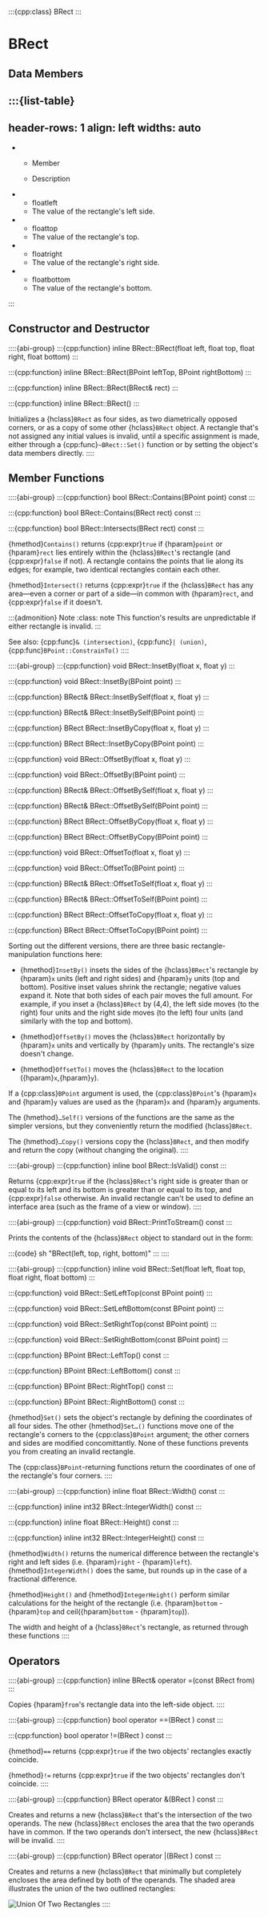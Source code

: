:::{cpp:class} BRect
:::

# BRect

## Data Members

:::{list-table}
---
header-rows: 1
align: left
widths: auto
---
-
	- Member

	- Description

-
	- floatleft
	- The value of the rectangle's left side.
-
	- floattop
	- The value of the rectangle's top.
-
	- floatright
	- The value of the rectangle's right side.
-
	- floatbottom
	- The value of the rectangle's bottom.

:::

## Constructor and Destructor

::::{abi-group}
:::{cpp:function} inline BRect::BRect(float left, float top, float right, float bottom)
:::

:::{cpp:function} inline BRect::BRect(BPoint leftTop, BPoint rightBottom)
:::

:::{cpp:function} inline BRect::BRect(BRect& rect)
:::

:::{cpp:function} inline BRect::BRect()
:::

Initializes a {hclass}`BRect` as four sides, as two diametrically opposed
corners, or as a copy of some other {hclass}`BRect` object. A rectangle
that's not assigned any initial values is invalid, until a specific
assignment is made, either through a {cpp:func}`~BRect::Set()` function or
by setting the object's data members directly.
::::

## Member Functions

::::{abi-group}
:::{cpp:function} bool BRect::Contains(BPoint point) const
:::

:::{cpp:function} bool BRect::Contains(BRect rect) const
:::

:::{cpp:function} bool BRect::Intersects(BRect rect) const
:::

{hmethod}`Contains()` returns {cpp:expr}`true` if {hparam}`point` or
{hparam}`rect` lies entirely within the {hclass}`BRect`'s rectangle (and
{cpp:expr}`false` if not). A rectangle contains the points that lie along
its edges; for example, two identical rectangles contain each other.

{hmethod}`Intersect()` returns {cpp:expr}`true` if the {hclass}`BRect` has
any area—even a corner or part of a side—in common with {hparam}`rect`, and
{cpp:expr}`false` if it doesn't.

:::{admonition} Note
:class: note
This function's results are unpredictable if either rectangle is invalid.
:::

See also: {cpp:func}`& (intersection)`, {cpp:func}`| (union)`,
{cpp:func}`BPoint::ConstrainTo()`
::::

::::{abi-group}
:::{cpp:function} void BRect::InsetBy(float x, float y)
:::

:::{cpp:function} void BRect::InsetBy(BPoint point)
:::

:::{cpp:function} BRect& BRect::InsetBySelf(float x, float y)
:::

:::{cpp:function} BRect& BRect::InsetBySelf(BPoint point)
:::

:::{cpp:function} BRect BRect::InsetByCopy(float x, float y)
:::

:::{cpp:function} BRect BRect::InsetByCopy(BPoint point)
:::

:::{cpp:function} void BRect::OffsetBy(float x, float y)
:::

:::{cpp:function} void BRect::OffsetBy(BPoint point)
:::

:::{cpp:function} BRect& BRect::OffsetBySelf(float x, float y)
:::

:::{cpp:function} BRect& BRect::OffsetBySelf(BPoint point)
:::

:::{cpp:function} BRect BRect::OffsetByCopy(float x, float y)
:::

:::{cpp:function} BRect BRect::OffsetByCopy(BPoint point)
:::

:::{cpp:function} void BRect::OffsetTo(float x, float y)
:::

:::{cpp:function} void BRect::OffsetTo(BPoint point)
:::

:::{cpp:function} BRect& BRect::OffsetToSelf(float x, float y)
:::

:::{cpp:function} BRect& BRect::OffsetToSelf(BPoint point)
:::

:::{cpp:function} BRect BRect::OffsetToCopy(float x, float y)
:::

:::{cpp:function} BRect BRect::OffsetToCopy(BPoint point)
:::

Sorting out the different versions, there are three basic
rectangle-manipulation functions here:

- {hmethod}`InsetBy()` insets the sides of the {hclass}`BRect`'s rectangle
by {hparam}`x` units (left and right sides) and {hparam}`y` units (top and
bottom). Positive inset values shrink the rectangle; negative values expand
it. Note that both sides of each pair moves the full amount. For example,
if you inset a {hclass}`BRect` by (4,4), the left side moves (to the right)
four units and the right side moves (to the left) four units (and similarly
with the top and bottom).

- {hmethod}`OffsetBy()` moves the {hclass}`BRect` horizontally by
{hparam}`x` units and vertically by {hparam}`y` units. The rectangle's size
doesn't change.

- {hmethod}`OffsetTo()` moves the {hclass}`BRect` to the location
({hparam}`x`,{hparam}`y`).

If a {cpp:class}`BPoint` argument is used, the {cpp:class}`BPoint`'s
{hparam}`x` and {hparam}`y` values are used as the {hparam}`x` and
{hparam}`y` arguments.

The {hmethod}`…Self()` versions of the functions are the same as the
simpler versions, but they conveniently return the modified
{hclass}`BRect`.

The {hmethod}`…Copy()` versions copy the {hclass}`BRect`, and then modify
and return the copy (without changing the original).
::::

::::{abi-group}
:::{cpp:function} inline bool BRect::IsValid() const
:::

Returns {cpp:expr}`true` if the {hclass}`BRect`'s right side is greater
than or equal to its left and its bottom is greater than or equal to its
top, and {cpp:expr}`false` otherwise. An invalid rectangle can't be used to
define an interface area (such as the frame of a view or window).
::::

::::{abi-group}
:::{cpp:function} void BRect::PrintToStream() const
:::

Prints the contents of the {hclass}`BRect` object to standard out in the
form:

:::{code} sh
"BRect(left, top, right, bottom)"
:::
::::

::::{abi-group}
:::{cpp:function} inline void BRect::Set(float left, float top, float right, float bottom)
:::

:::{cpp:function} void BRect::SetLeftTop(const BPoint point)
:::

:::{cpp:function} void BRect::SetLeftBottom(const BPoint point)
:::

:::{cpp:function} void BRect::SetRightTop(const BPoint point)
:::

:::{cpp:function} void BRect::SetRightBottom(const BPoint point)
:::

:::{cpp:function} BPoint BRect::LeftTop() const
:::

:::{cpp:function} BPoint BRect::LeftBottom() const
:::

:::{cpp:function} BPoint BRect::RightTop() const
:::

:::{cpp:function} BPoint BRect::RightBottom() const
:::

{hmethod}`Set()` sets the object's rectangle by defining the coordinates
of all four sides. The other {hmethod}`Set…()` functions move one of the
rectangle's corners to the {cpp:class}`BPoint` argument; the other corners
and sides are modified concomittantly. None of these functions prevents you
from creating an invalid rectangle.

The {cpp:class}`BPoint`-returning functions return the coordinates of one
of the rectangle's four corners.
::::

::::{abi-group}
:::{cpp:function} inline float BRect::Width() const
:::

:::{cpp:function} inline int32 BRect::IntegerWidth() const
:::

:::{cpp:function} inline float BRect::Height() const
:::

:::{cpp:function} inline int32 BRect::IntegerHeight() const
:::

{hmethod}`Width()` returns the numerical difference between the
rectangle's right and left sides (i.e. {hparam}`right` - {hparam}`left`).
{hmethod}`IntegerWidth()` does the same, but rounds up in the case of a
fractional difference.

{hmethod}`Height()` and {hmethod}`IntegerHeight()` perform similar
calculations for the height of the rectangle (i.e. {hparam}`bottom` -
{hparam}`top` and ceil({hparam}`bottom` - {hparam}`top`)).

The width and height of a {hclass}`BRect`'s rectangle, as returned through
these functions
::::

## Operators

::::{abi-group}
:::{cpp:function} inline BRect& operator =(const BRect from)
:::

Copies {hparam}`from`'s rectangle data into the left-side object.
::::

::::{abi-group}
:::{cpp:function} bool operator ==(BRect ) const
:::

:::{cpp:function} bool operator !=(BRect ) const
:::

{hmethod}`==` returns {cpp:expr}`true` if the two objects' rectangles
exactly coincide.

{hmethod}`!=` returns {cpp:expr}`true` if the two objects' rectangles
don't coincide.
::::

::::{abi-group}
:::{cpp:function} BRect operator &(BRect ) const
:::

Creates and returns a new {hclass}`BRect` that's the intersection of the
two operands. The new {hclass}`BRect` encloses the area that the two
operands have in common. If the two operands don't intersect, the new
{hclass}`BRect` will be invalid.
::::

::::{abi-group}
:::{cpp:function} BRect operator |(BRect ) const
:::

Creates and returns a new {hclass}`BRect` that minimally but completely
encloses the area defined by both of the operands. The shaded area
illustrates the union of the two outlined rectangles:

![Union Of Two Rectangles](./_static/images/rect_union.png)
::::
